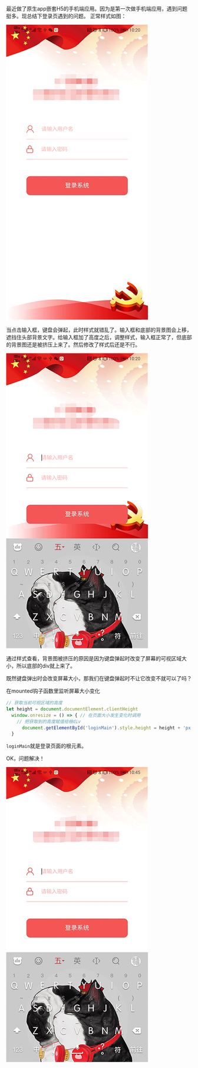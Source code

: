 最近做了原生app嵌套H5的手机端应用。因为是第一次做手机端应用，遇到问题挺多。现总结下登录页遇到的问题。
正常样式如图：

![](https://raw.githubusercontent.com/limchen233/picgo/master/img/11.png)

当点击输入框，键盘会弹起，此时样式就错乱了。输入框和底部的背景图会上移，遮挡住头部背景文字。给输入框加了高度之后，调整样式，输入框正常了，但底部的背景图还是被挤压上来了。然后修改了样式后还是不行。

![](https://raw.githubusercontent.com/limchen233/picgo/master/img/2.png)

通过样式查看，背景图被挤压的原因是因为键盘弹起时改变了屏幕的可视区域大小，所以底部的div就上来了。

既然键盘弹出时会改变屏幕大小，那我们在键盘弹起时不让它改变不就可以了吗？

在mounted钩子函数里监听屏幕大小变化

```javascript
// 获取当前可视区域的高度
let height = document.documentElement.clientHeight
  window.onresize = () => { // 在页面大小发生变化时调用
    // 把获取到的高度赋值给根div
	  document.getElementById('loginMain').style.height = height + 'px'
  }
```

`loginMain`就是登录页面的根元素。

OK，问题解决！

![](https://raw.githubusercontent.com/limchen233/picgo/master/img/3.png)